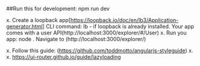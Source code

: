 ##Run this for development:
npm run dev

x. Create a loopback app[https://loopback.io/doc/en/lb3/Application-generator.html]
  CLI command: lb - if loopback is already installed.
  Your app comes with a user API(http://localhost:3000/explorer/#/User)
x. Run you app: node .
  Navigate to (http://localhost:3000/explorer/)

x. Follow this guide: (https://github.com/toddmotto/angularjs-styleguide)
x.
x. https://ui-router.github.io/guide/lazyloading
